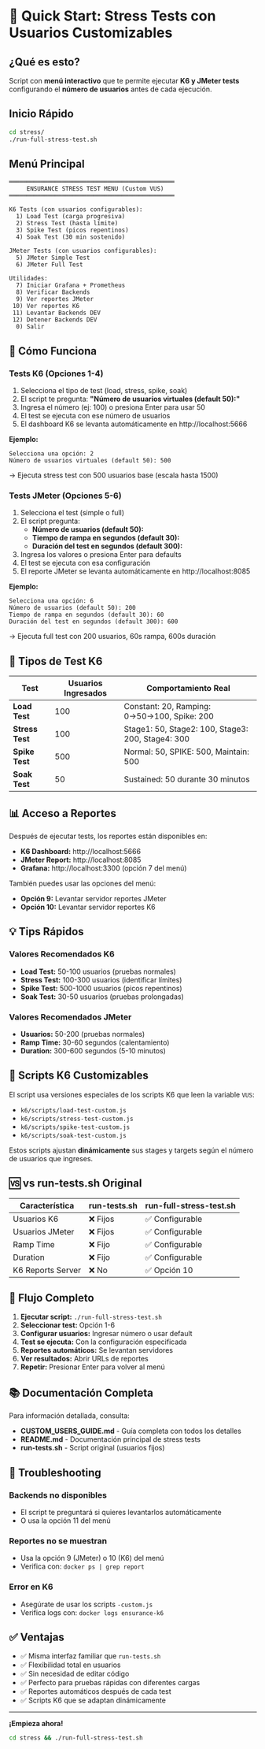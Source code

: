 # 🚀 Quick Start: Stress Tests con Usuarios Customizables

## ¿Qué es esto?

Script con **menú interactivo** que te permite ejecutar **K6 y JMeter tests** configurando el **número de usuarios** antes de cada ejecución.

## Inicio Rápido

```bash
cd stress/
./run-full-stress-test.sh
```

## Menú Principal

```
═══════════════════════════════════════════════
     ENSURANCE STRESS TEST MENU (Custom VUS)
═══════════════════════════════════════════════

K6 Tests (con usuarios configurables):
  1) Load Test (carga progresiva)
  2) Stress Test (hasta límite)
  3) Spike Test (picos repentinos)
  4) Soak Test (30 min sostenido)

JMeter Tests (con usuarios configurables):
  5) JMeter Simple Test
  6) JMeter Full Test

Utilidades:
  7) Iniciar Grafana + Prometheus
  8) Verificar Backends
  9) Ver reportes JMeter
 10) Ver reportes K6
 11) Levantar Backends DEV
 12) Detener Backends DEV
  0) Salir
```

## 📝 Cómo Funciona

### Tests K6 (Opciones 1-4)

1. Selecciona el tipo de test (load, stress, spike, soak)
2. El script te pregunta: **"Número de usuarios virtuales (default 50):"**
3. Ingresa el número (ej: 100) o presiona Enter para usar 50
4. El test se ejecuta con ese número de usuarios
5. El dashboard K6 se levanta automáticamente en http://localhost:5666

**Ejemplo:**
```
Selecciona una opción: 2
Número de usuarios virtuales (default 50): 500
```
→ Ejecuta stress test con 500 usuarios base (escala hasta 1500)

### Tests JMeter (Opciones 5-6)

1. Selecciona el test (simple o full)
2. El script pregunta:
   - **Número de usuarios (default 50):**
   - **Tiempo de rampa en segundos (default 30):**
   - **Duración del test en segundos (default 300):**
3. Ingresa los valores o presiona Enter para defaults
4. El test se ejecuta con esa configuración
5. El reporte JMeter se levanta automáticamente en http://localhost:8085

**Ejemplo:**
```
Selecciona una opción: 6
Número de usuarios (default 50): 200
Tiempo de rampa en segundos (default 30): 60
Duración del test en segundos (default 300): 600
```
→ Ejecuta full test con 200 usuarios, 60s rampa, 600s duración

## 🎯 Tipos de Test K6

| Test | Usuarios Ingresados | Comportamiento Real |
|------|---------------------|---------------------|
| **Load Test** | 100 | Constant: 20, Ramping: 0→50→100, Spike: 200 |
| **Stress Test** | 100 | Stage1: 50, Stage2: 100, Stage3: 200, Stage4: 300 |
| **Spike Test** | 500 | Normal: 50, SPIKE: 500, Maintain: 500 |
| **Soak Test** | 50 | Sustained: 50 durante 30 minutos |

## 📊 Acceso a Reportes

Después de ejecutar tests, los reportes están disponibles en:

- **K6 Dashboard:** http://localhost:5666
- **JMeter Report:** http://localhost:8085
- **Grafana:** http://localhost:3300 (opción 7 del menú)

También puedes usar las opciones del menú:
- **Opción 9:** Levantar servidor reportes JMeter
- **Opción 10:** Levantar servidor reportes K6

## 💡 Tips Rápidos

### Valores Recomendados K6
- **Load Test:** 50-100 usuarios (pruebas normales)
- **Stress Test:** 100-300 usuarios (identificar límites)
- **Spike Test:** 500-1000 usuarios (picos repentinos)
- **Soak Test:** 30-50 usuarios (pruebas prolongadas)

### Valores Recomendados JMeter
- **Usuarios:** 50-200 (pruebas normales)
- **Ramp Time:** 30-60 segundos (calentamiento)
- **Duration:** 300-600 segundos (5-10 minutos)

## 🔧 Scripts K6 Customizables

El script usa versiones especiales de los scripts K6 que leen la variable `VUS`:

- `k6/scripts/load-test-custom.js`
- `k6/scripts/stress-test-custom.js`
- `k6/scripts/spike-test-custom.js`
- `k6/scripts/soak-test-custom.js`

Estos scripts ajustan **dinámicamente** sus stages y targets según el número de usuarios que ingreses.

## 🆚 vs run-tests.sh Original

| Característica | run-tests.sh | run-full-stress-test.sh |
|----------------|--------------|-------------------------|
| Usuarios K6 | ❌ Fijos | ✅ Configurable |
| Usuarios JMeter | ❌ Fijos | ✅ Configurable |
| Ramp Time | ❌ Fijo | ✅ Configurable |
| Duration | ❌ Fijo | ✅ Configurable |
| K6 Reports Server | ❌ No | ✅ Opción 10 |

## 🔄 Flujo Completo

1. **Ejecutar script:** `./run-full-stress-test.sh`
2. **Seleccionar test:** Opción 1-6
3. **Configurar usuarios:** Ingresar número o usar default
4. **Test se ejecuta:** Con la configuración especificada
5. **Reportes automáticos:** Se levantan servidores
6. **Ver resultados:** Abrir URLs de reportes
7. **Repetir:** Presionar Enter para volver al menú

## 📚 Documentación Completa

Para información detallada, consulta:
- **CUSTOM_USERS_GUIDE.md** - Guía completa con todos los detalles
- **README.md** - Documentación principal de stress tests
- **run-tests.sh** - Script original (usuarios fijos)

## 🐛 Troubleshooting

### Backends no disponibles
- El script te preguntará si quieres levantarlos automáticamente
- O usa la opción 11 del menú

### Reportes no se muestran
- Usa la opción 9 (JMeter) o 10 (K6) del menú
- Verifica con: `docker ps | grep report`

### Error en K6
- Asegúrate de usar los scripts `-custom.js`
- Verifica logs con: `docker logs ensurance-k6`

## ✅ Ventajas

- ✅ Misma interfaz familiar que `run-tests.sh`
- ✅ Flexibilidad total en usuarios
- ✅ Sin necesidad de editar código
- ✅ Perfecto para pruebas rápidas con diferentes cargas
- ✅ Reportes automáticos después de cada test
- ✅ Scripts K6 que se adaptan dinámicamente

---

**¡Empieza ahora!** 
```bash
cd stress && ./run-full-stress-test.sh
```
